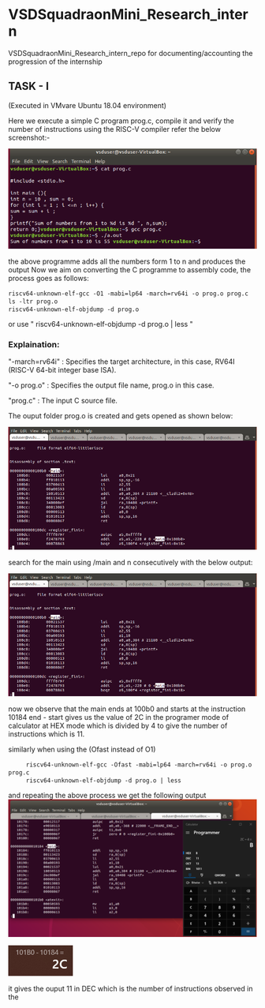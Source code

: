 # VSDSquadraonMini_Research_intern
VSDSquadraonMini_Research_intern_repo for documenting/accounting the progression of the internship

## TASK - I 
(Executed in VMvare Ubuntu 18.04 environment)

Here we execute a simple C program prog.c, compile it and verify the number of instructions using the RISC-V compiler
refer the below screenshot:- 

![Annotated Image](https://github.com/ARX-0/VSDSquadraonMini_Research_intern/blob/main/images/Annotation%202024-05-25%20211122.png)

the above programme adds all the numbers form 1 to n and produces the output
Now we aim on converting the C programme to assembly code, the process goes as follows:

    riscv64-unknown-elf-gcc -O1 -mabi=lp64 -march=rv64i -o prog.o prog.c
    ls -ltr prog.o
    riscv64-unknown-elf-objdump -d prog.o
or use " riscv64-unknown-elf-objdump -d prog.o | less "
### Explaination:

"-march=rv64i" : Specifies the target architecture, in this case, RV64I (RISC-V 64-bit integer base ISA).

"-o prog.o" : Specifies the output file name, prog.o in this case.

"prog.c" : The input C source file.

The ouput folder prog.o is created and gets opened as shown below:

![Annotated Image](https://github.com/ARX-0/VSDSquadraonMini_Research_intern/blob/main/images/Annotation%202024-05-25%20210910.png)

search for the main using /main and n consecutively with the below output: 

![Annotated Image](https://github.com/ARX-0/VSDSquadraonMini_Research_intern/blob/main/images/Annotation%202024-05-25%20210910.png)

now we observe that the main ends at 100b0 and starts at the instruction 10184 
end - start gives us the value of 2C in the programer mode of calculator at HEX mode which is divided by 4 to give the number of instructions which is 11.

similarly when using the (Ofast instead of O1)  
      
         riscv64-unknown-elf-gcc -Ofast -mabi=lp64 -march=rv64i -o prog.o prog.c
         riscv64-unknown-elf-objdump -d prog.o | less
and repeating the above process we get the following output 
![Annotated Image](https://github.com/ARX-0/VSDSquadraonMini_Research_intern/blob/main/images/Annotation%202024-05-25%20210916.png)

![Annotated Image](https://github.com/ARX-0/VSDSquadraonMini_Research_intern/blob/main/images/Annotation%202024-05-25%20210905.png)

it gives the ouput 11 in DEC which is the number of instructions observed in the <main>





